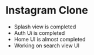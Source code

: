 # Instagram Clone

- Splash view is completed
- Auth Ui is completed 
- Home UI is almost completed
- Working on search view UI